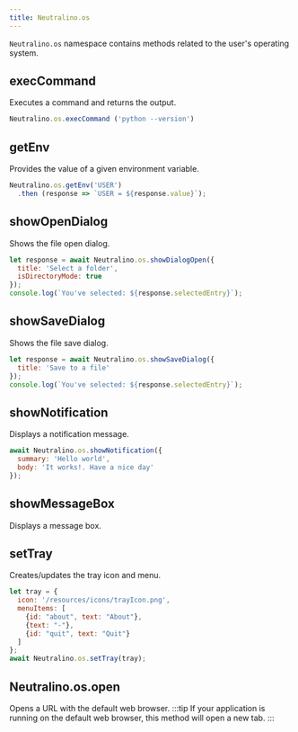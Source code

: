 ```yaml
---
title: Neutralino.os
---
```


`Neutralino.os` namespace contains methods related to the user's operating system.


## execCommand

Executes a command and returns the output.

```js
Neutralino.os.execCommand ('python --version')
```

## getEnv

Provides the value of a given environment variable.

```js
Neutralino.os.getEnv('USER')
  .then (response => `USER = ${response.value}`);
```

## showOpenDialog

Shows the file open dialog.

```js
let response = await Neutralino.os.showDialogOpen({
  title: 'Select a folder',
  isDirectoryMode: true
});
console.log(`You've selected: ${response.selectedEntry}`);
```

## showSaveDialog

Shows the file save dialog.

```js
let response = await Neutralino.os.showSaveDialog({
  title: 'Save to a file'
});
console.log(`You've selected: ${response.selectedEntry}`);
```

## showNotification

Displays a notification message.
```js
await Neutralino.os.showNotification({
  summary: 'Hello world',
  body: 'It works!. Have a nice day'
});
```

## showMessageBox

Displays a message box.

## setTray

Creates/updates the tray icon and menu.
```js
let tray = {
  icon: '/resources/icons/trayIcon.png',
  menuItems: [
    {id: "about", text: "About"},
    {text: "-"},
    {id: "quit", text: "Quit"}
  ]
};
await Neutralino.os.setTray(tray);
```

## Neutralino.os.open

Opens a URL with the default web browser.
:::tip If your application is running on the default web browser, this method will open a new tab. :::
